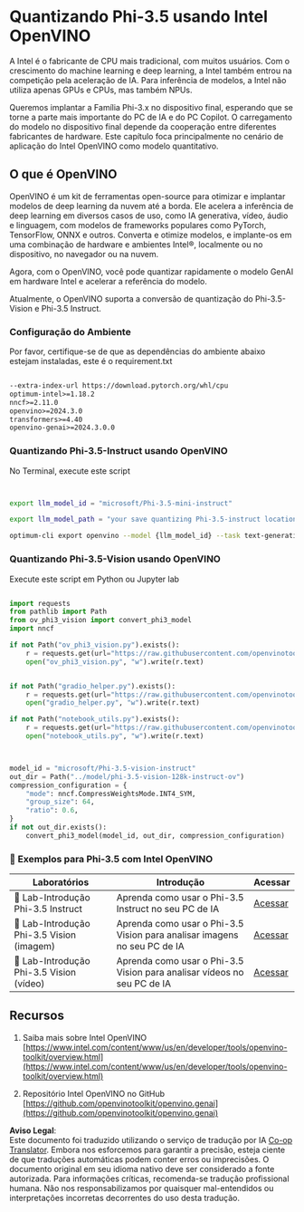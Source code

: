 <!--
CO_OP_TRANSLATOR_METADATA:
{
  "original_hash": "3139a6a82f357a9f90f1fe51c4caf65a",
  "translation_date": "2025-07-16T22:01:08+00:00",
  "source_file": "md/01.Introduction/04/UsingIntelOpenVINOQuantifyingPhi.md",
  "language_code": "br"
}
-->
# **Quantizando Phi-3.5 usando Intel OpenVINO**

A Intel é o fabricante de CPU mais tradicional, com muitos usuários. Com o crescimento do machine learning e deep learning, a Intel também entrou na competição pela aceleração de IA. Para inferência de modelos, a Intel não utiliza apenas GPUs e CPUs, mas também NPUs.

Queremos implantar a Família Phi-3.x no dispositivo final, esperando que se torne a parte mais importante do PC de IA e do PC Copilot. O carregamento do modelo no dispositivo final depende da cooperação entre diferentes fabricantes de hardware. Este capítulo foca principalmente no cenário de aplicação do Intel OpenVINO como modelo quantitativo.

## **O que é OpenVINO**

OpenVINO é um kit de ferramentas open-source para otimizar e implantar modelos de deep learning da nuvem até a borda. Ele acelera a inferência de deep learning em diversos casos de uso, como IA generativa, vídeo, áudio e linguagem, com modelos de frameworks populares como PyTorch, TensorFlow, ONNX e outros. Converta e otimize modelos, e implante-os em uma combinação de hardware e ambientes Intel®, localmente ou no dispositivo, no navegador ou na nuvem.

Agora, com o OpenVINO, você pode quantizar rapidamente o modelo GenAI em hardware Intel e acelerar a referência do modelo.

Atualmente, o OpenVINO suporta a conversão de quantização do Phi-3.5-Vision e Phi-3.5 Instruct.

### **Configuração do Ambiente**

Por favor, certifique-se de que as dependências do ambiente abaixo estejam instaladas, este é o requirement.txt

```txt

--extra-index-url https://download.pytorch.org/whl/cpu
optimum-intel>=1.18.2
nncf>=2.11.0
openvino>=2024.3.0
transformers>=4.40
openvino-genai>=2024.3.0.0

```

### **Quantizando Phi-3.5-Instruct usando OpenVINO**

No Terminal, execute este script

```bash


export llm_model_id = "microsoft/Phi-3.5-mini-instruct"

export llm_model_path = "your save quantizing Phi-3.5-instruct location"

optimum-cli export openvino --model {llm_model_id} --task text-generation-with-past --weight-format int4 --group-size 128 --ratio 0.6  --sym  --trust-remote-code {llm_model_path}


```

### **Quantizando Phi-3.5-Vision usando OpenVINO**

Execute este script em Python ou Jupyter lab

```python

import requests
from pathlib import Path
from ov_phi3_vision import convert_phi3_model
import nncf

if not Path("ov_phi3_vision.py").exists():
    r = requests.get(url="https://raw.githubusercontent.com/openvinotoolkit/openvino_notebooks/latest/notebooks/phi-3-vision/ov_phi3_vision.py")
    open("ov_phi3_vision.py", "w").write(r.text)


if not Path("gradio_helper.py").exists():
    r = requests.get(url="https://raw.githubusercontent.com/openvinotoolkit/openvino_notebooks/latest/notebooks/phi-3-vision/gradio_helper.py")
    open("gradio_helper.py", "w").write(r.text)

if not Path("notebook_utils.py").exists():
    r = requests.get(url="https://raw.githubusercontent.com/openvinotoolkit/openvino_notebooks/latest/utils/notebook_utils.py")
    open("notebook_utils.py", "w").write(r.text)



model_id = "microsoft/Phi-3.5-vision-instruct"
out_dir = Path("../model/phi-3.5-vision-128k-instruct-ov")
compression_configuration = {
    "mode": nncf.CompressWeightsMode.INT4_SYM,
    "group_size": 64,
    "ratio": 0.6,
}
if not out_dir.exists():
    convert_phi3_model(model_id, out_dir, compression_configuration)

```

### **🤖 Exemplos para Phi-3.5 com Intel OpenVINO**

| Laboratórios    | Introdução | Acessar |
| -------- | ------- |  ------- |
| 🚀 Lab-Introdução Phi-3.5 Instruct  | Aprenda como usar o Phi-3.5 Instruct no seu PC de IA    |  [Acessar](../../../../../code/09.UpdateSamples/Aug/intel-phi35-instruct-zh.ipynb)    |
| 🚀 Lab-Introdução Phi-3.5 Vision (imagem) | Aprenda como usar o Phi-3.5 Vision para analisar imagens no seu PC de IA      |  [Acessar](../../../../../code/09.UpdateSamples/Aug/intel-phi35-vision-img.ipynb)    |
| 🚀 Lab-Introdução Phi-3.5 Vision (vídeo)   | Aprenda como usar o Phi-3.5 Vision para analisar vídeos no seu PC de IA    |  [Acessar](../../../../../code/09.UpdateSamples/Aug/intel-phi35-vision-video.ipynb)    |

## **Recursos**

1. Saiba mais sobre Intel OpenVINO [https://www.intel.com/content/www/us/en/developer/tools/openvino-toolkit/overview.html](https://www.intel.com/content/www/us/en/developer/tools/openvino-toolkit/overview.html)

2. Repositório Intel OpenVINO no GitHub [https://github.com/openvinotoolkit/openvino.genai](https://github.com/openvinotoolkit/openvino.genai)

**Aviso Legal**:  
Este documento foi traduzido utilizando o serviço de tradução por IA [Co-op Translator](https://github.com/Azure/co-op-translator). Embora nos esforcemos para garantir a precisão, esteja ciente de que traduções automáticas podem conter erros ou imprecisões. O documento original em seu idioma nativo deve ser considerado a fonte autorizada. Para informações críticas, recomenda-se tradução profissional humana. Não nos responsabilizamos por quaisquer mal-entendidos ou interpretações incorretas decorrentes do uso desta tradução.